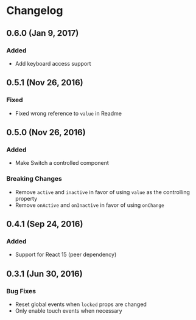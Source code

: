 # Changelog

## 0.6.0 (Jan 9, 2017)
### Added
- Add keyboard access support

## 0.5.1 (Nov 26, 2016)
### Fixed
- Fixed wrong reference to `value` in Readme

## 0.5.0 (Nov 26, 2016)
### Added
- Make Switch a controlled component

### Breaking Changes
- Remove `active` and `inactive` in favor of using `value` as the controlling property
- Remove `onActive` and `onInactive` in favor of using `onChange`

## 0.4.1 (Sep 24, 2016)
### Added
- Support for React 15 (peer dependency)

## 0.3.1 (Jun 30, 2016)

### Bug Fixes
- Reset global events when `locked` props are changed
- Only enable touch events when necessary
